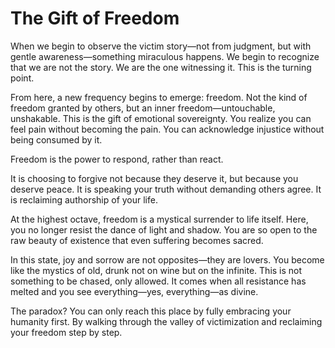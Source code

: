 # The Gift of Freedom


When we begin to observe the victim story—not from judgment, but with gentle awareness—something miraculous happens. We begin to recognize that we are not the story. We are the one witnessing it. This is the turning point.

From here, a new frequency begins to emerge: freedom. Not the kind of freedom granted by others, but an inner freedom—untouchable, unshakable. This is the gift of emotional sovereignty. You realize you can feel pain without becoming the pain. You can acknowledge injustice without being consumed by it.

Freedom is the power to respond, rather than react.

It is choosing to forgive not because they deserve it, but because you deserve peace. It is speaking your truth without demanding others agree. It is reclaiming authorship of your life.

At the highest octave, freedom is a mystical surrender to life itself. Here, you no longer resist the dance of light and shadow. You are so open to the raw beauty of existence that even suffering becomes sacred.

In this state, joy and sorrow are not opposites—they are lovers. You become like the mystics of old, drunk not on wine but on the infinite. This is not something to be chased, only allowed. It comes when all resistance has melted and you see everything—yes, everything—as divine.

The paradox? You can only reach this place by fully embracing your humanity first. By walking through the valley of victimization and reclaiming your freedom step by step.
